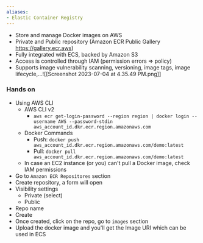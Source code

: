 ```yaml
---
aliases:
- Elastic Container Registry
---
```

- Store and manage Docker images on AWS
- Private and Public repository (Amazon ECR Public Gallery https://gallery.ecr.aws)
- Fully integrated with ECS, backed by Amazon S3
- Access is controlled through IAM (permission errors => policy)
- Supports image vulnerability scanning, versioning, image tags, image lifecycle,...![[Screenshot 2023-07-04 at 4.35.49 PM.png]]

### Hands on
- Using AWS CLI
	- AWS CLI v2
		- `aws ecr get-login-password --region region | docker login --username AWS --password-stdin aws_account_id.dkr.ecr.region.amazonaws.com`
	- Docker Commands
		- Push: `docker push aws_account_id.dkr.ecr.region.amazonaws.com/demo:latest`
		- Pull: `docker pull aws_account_id.dkr.ecr.region.amazonaws.com/demo:latest`
	- In case an EC2 instance (or you) can't pull a Docker image, check IAM permissions
- Go to `Amazon ECR Repositores` section
- Create repository, a form will open
- Visibility settings
	- Private (select)
	- Public
- Repo name
- Create
- Once created, click on the repo, go to `images` section
- Upload the docker image and you'll get the Image URI which can be used in ECS